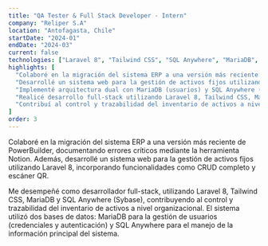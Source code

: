 ```yaml
---
title: "QA Tester & Full Stack Developer - Intern"
company: "Reliper S.A"
location: "Antofagasta, Chile"
startDate: "2024-01"
endDate: "2024-03"
current: false
technologies: ["Laravel 8", "Tailwind CSS", "SQL Anywhere", "MariaDB", "PowerBuilder", "Notion"]
highlights: [
  "Colaboré en la migración del sistema ERP a una versión más reciente de PowerBuilder, documentando errores críticos mediante la herramienta Notion.",
  "Desarrollé un sistema web para la gestión de activos fijos utilizando Laravel 8, incorporando funcionalidades como CRUD completo y escáner QR.",
  "Implementé arquitectura dual con MariaDB (usuarios) y SQL Anywhere (datos operacionales).",
  "Realicé desarrollo full-stack utilizando Laravel 8, Tailwind CSS, MariaDB y SQL Anywhere (Sybase).",
  "Contribuí al control y trazabilidad del inventario de activos a nivel organizacional."
]
order: 3
---
```


Colaboré en la migración del sistema ERP a una versión más reciente de PowerBuilder, documentando errores críticos mediante la herramienta Notion. Además, desarrollé un sistema web para la gestión de activos fijos utilizando Laravel 8, incorporando funcionalidades como CRUD completo y escáner QR.

Me desempeñé como desarrollador full-stack, utilizando Laravel 8, Tailwind CSS, MariaDB y SQL Anywhere (Sybase), contribuyendo al control y trazabilidad del inventario de activos a nivel organizacional. El sistema utilizó dos bases de datos: MariaDB para la gestión de usuarios (credenciales y autenticación) y SQL Anywhere para el manejo de la información principal del sistema.